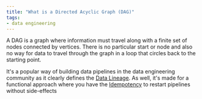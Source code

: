 ```yaml
---
title: "What is a Directed Acyclic Graph (DAG)"
tags:
- data engineering
---
```

A DAG is a graph where information must travel along with a finite set of nodes connected by vertices. There is no particular start or node and also no way for data to travel through the graph in a loop that circles back to the starting point.

It's a popular way of building data pipelines in the data engineering community as it clearly defines the [Data Lineage](notes/Data%20Lineage.md). As well, it's made for a functional approach where you have the [Idempotency](notes/Idempotency.md) to restart pipelines without side-effects